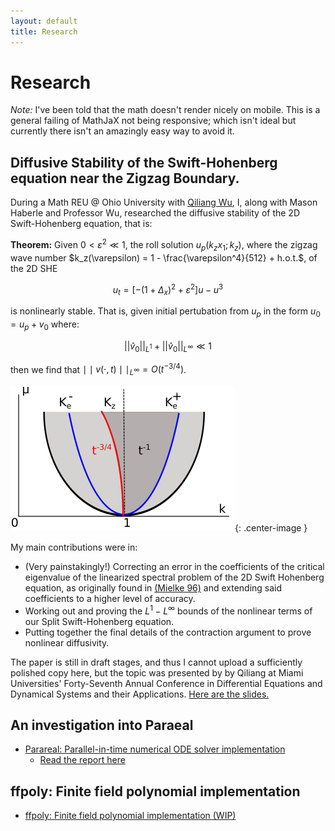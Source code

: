 ```yaml
---
layout: default
title: Research 
---
```


# Research

*Note:* I've been told that the math doesn't render nicely on mobile. This is
a general failing of MathJaX not being responsive; which isn't ideal but
currently there isn't an amazingly easy way to avoid it.

## Diffusive Stability of the Swift-Hohenberg equation near the Zigzag Boundary.

During a Math REU @ Ohio University with [Qiliang
Wu](https://sites.google.com/view/qwu/), I, along with Mason Haberle and
Professor Wu, researched the diffusive stability of the 2D Swift-Hohenberg
equation, that is:

**Theorem:** Given $0 < \varepsilon^2 \ll 1$, the roll solution $u_p(k_z x_1;
k_z)$, where the zigzag wave number $k_z(\varepsilon) = 1 - 
\frac{\varepsilon^4}{512} + h.o.t.$, of the 2D SHE

$$
  u_t = \left[-(1 + \Delta_x)^2 + \varepsilon^2\right]u -  u^3
$$

is nonlinearly stable. That is, given initial pertubation from $u_p$ in the form
$u_0 = u_p + v_0$ where:

$$
  ||\hat{v}_0||_{L^1} + ||\hat{v}_0||_{L^\infty} \ll 1
$$

then we find that $\mid\mid v(\cdot,t)\mid\mid_{L^{\infty}} = O ( t^{-3/4} )$.

![](./resources/SHE/zigzag_boundary.png){: .center-image }

My main contributions were in:

- (Very painstakingly!) Correcting an error in the coefficients of the
  critical eigenvalue of the
    linearized spectral problem of the 2D Swift Hohenberg equation, as
    originally found in [(Mielke
    96)](https://link.springer.com/article/10.1007/s002200050230) and
    extending said coefficients to a higher level of accuracy.
- Working out and proving the $L^1-L^\infty$ bounds of the nonlinear terms
    of our Split Swift-Hohenberg equation.
- Putting together the final details of the contraction argument to prove
    nonlinear diffusivity.

The paper is still in draft stages, and thus I cannot upload a sufficiently
polished copy here, but the topic was presented by by Qiliang at Miami
Universities' Forty-Seventh Annual Conference in Differential Equations and
Dynamical Systems and their Applications. [Here are the
slides.](./resources/SHE/zigzag.pdf)

## An investigation into Paraeal

- [Parareal: Parallel-in-time numerical ODE solver implementation](https://github.com/abhijit-c/Parareal)
  - [Read the report here](./resources/Parareal.pdf)

## ffpoly: Finite field polynomial implementation

- [ffpoly: Finite field polynomial implementation (WIP)](https://github.com/abhijit-c/ffpoly)
